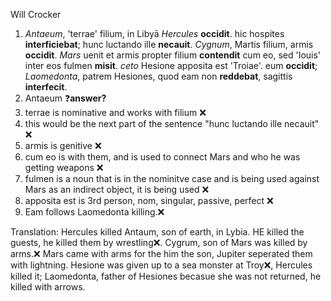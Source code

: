Will Crocker 

1. *Antaeum*, 'terrae' filium, in Libyā *Hercules* **occidit**. hic hospites **interficiebat**; hunc luctando ille **necauit**. *Cygnum*, Martis filium, armis **occidit**. *Mars* uenit et armis propter filium **contendit** cum eo, sed 'Iouis' inter eos fulmen **misit**. *ceto* Hesione apposita est 'Troiae'. eum **occidit**; *Laomedonta*, patrem Hesiones, quod eam non **reddebat**, sagittis **interfecit**.
2. Antaeum  ❓**answer?**
3. terrae is nominative and works with filium ❌
4. this would be the next part of the sentence  "hunc luctando ille necauit" ❌
5. armis is genitive ❌
6. cum eo is with them, and is used to connect Mars and who he was getting weapons ❌
7. fulmen is a noun that is in the nominitve case and is being used against Mars as an indirect object, it is being used ❌
8. apposita est is 3rd person, nom, singular, passive, perfect ❌
9. Eam follows Laomedonta killing.❌

Translation:
Hercules killed Antaum, son of earth, in Lybia. HE killed the guests, he killed them by wrestling❌. Cygrum, son of Mars was killed by arms.❌ Mars came with arms for the him the son, Jupiter seperated them with lightning. Hesione was given up to a sea monster at Troy❌, Hercules killed it; Laomedonta, father of Hesiones becasue she was not returned, he killed with arrows.
